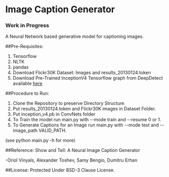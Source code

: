 # Image Caption Generator
### Work in Progress
A Neural Network based generative model for captioning images.

##Pre-Requisites:
1. Tensorflow
2. NLTK
3. pandas
4. Download Flickr30K Dataset: Images and results_20130124.token
5. Download Pre-Trained InceptionV4 Tensorflow graph from DeepDetect available [here](https://deepdetect.com/models/tf/inception_v4.pb)

##Procedure to Run:
1. Clone the Repository to preserve Directory Structure
1. Put results_20130124.token and Flickr30K images in Dataset Folder.
2. Put inception_v4.pb in ConvNets folder
3. To Train the model run main.py with --mode train and --resume 0 or 1. 
4. To Generate Captions for an Image run main.py with --mode test and --image_path VALID_PATH.

(see python main.py -h for more)

##Reference:
Show and Tell: A Neural Image Caption Generator

-Oriol Vinyals, Alexander Toshev, Samy Bengio, Dumitru Erhan

##License:
Protected Under BSD-3 Clause License.
